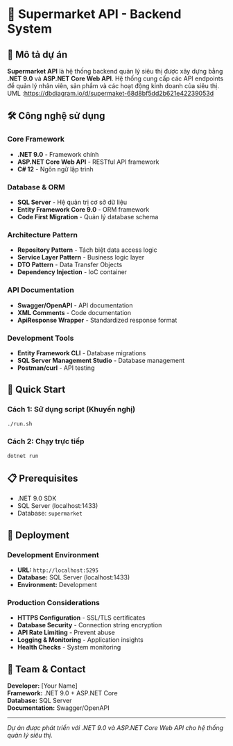 # 🏪 Supermarket API - Backend System

## 📖 Mô tả dự án

**Supermarket API** là hệ thống backend quản lý siêu thị được xây dựng bằng **.NET 9.0** và **ASP.NET Core Web API**. Hệ thống cung cấp các API endpoints để quản lý nhân viên, sản phẩm và các hoạt động kinh doanh của siêu thị.
UML :https://dbdiagram.io/d/supermaket-68d8bf5dd2b621e42239053d
## 🛠️ Công nghệ sử dụng

### **Core Framework**
- **.NET 9.0** - Framework chính
- **ASP.NET Core Web API** - RESTful API framework
- **C# 12** - Ngôn ngữ lập trình

### **Database & ORM**
- **SQL Server** - Hệ quản trị cơ sở dữ liệu
- **Entity Framework Core 9.0** - ORM framework
- **Code First Migration** - Quản lý database schema

### **Architecture Pattern**
- **Repository Pattern** - Tách biệt data access logic
- **Service Layer Pattern** - Business logic layer
- **DTO Pattern** - Data Transfer Objects
- **Dependency Injection** - IoC container

### **API Documentation**
- **Swagger/OpenAPI** - API documentation
- **XML Comments** - Code documentation
- **ApiResponse Wrapper** - Standardized response format

### **Development Tools**
- **Entity Framework CLI** - Database migrations
- **SQL Server Management Studio** - Database management
- **Postman/curl** - API testing

## 🚀 Quick Start

### Cách 1: Sử dụng script (Khuyến nghị)
```bash
./run.sh
```

### Cách 2: Chạy trực tiếp
```bash
dotnet run
```

## 📋 Prerequisites
- .NET 9.0 SDK
- SQL Server (localhost:1433)
- Database: `supermarket`


## 🚀 Deployment

### **Development Environment**
- **URL:** `http://localhost:5295`
- **Database:** SQL Server (localhost:1433)
- **Environment:** Development

### **Production Considerations**
- **HTTPS Configuration** - SSL/TLS certificates
- **Database Security** - Connection string encryption
- **API Rate Limiting** - Prevent abuse
- **Logging & Monitoring** - Application insights
- **Health Checks** - System monitoring

## 👥 Team & Contact

**Developer:** [Your Name]  
**Framework:** .NET 9.0 + ASP.NET Core  
**Database:** SQL Server  
**Documentation:** Swagger/OpenAPI  

---

*Dự án được phát triển với .NET 9.0 và ASP.NET Core Web API cho hệ thống quản lý siêu thị.*